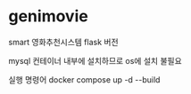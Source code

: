 # genimovie
smart 영화추천시스템 flask 버전

mysql 컨테이너 내부에 설치하므로 os에 설치 불필요

실행 명령어
docker compose up -d --build


